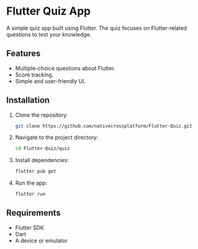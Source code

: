 # Flutter Quiz App

A simple quiz app built using Flutter. The quiz focuses on Flutter-related questions to test your knowledge.

## Features
- Multiple-choice questions about Flutter.
- Score tracking.
- Simple and user-friendly UI.

## Installation
1. Clone the repository:
   ```sh
   git clone https://github.com/nativecrossplatform/Flutter-Quiz.git
   ```
2. Navigate to the project directory:
   ```sh
   cd Flutter-Quiz/quiz
   ```
3. Install dependencies:
   ```sh
   flutter pub get
   ```
4. Run the app:
   ```sh
   flutter run
   ```

## Requirements
- Flutter SDK
- Dart
- A device or emulator
